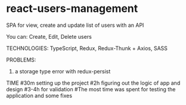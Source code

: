 # react-users-management
SPA for view, create and update list of users with an API

You can:
Create, Edit, Delete users

TECHNOLOGIES:
TypeScript, Redux, Redux-Thunk + Axios, SASS

PROBLEMS:
1) a storage type error with redux-persist

TIME
#30m setting up the project
#2h figuring out the logic of app and design
#3-4h for validation
#The most time was spent for testing the application and some fixes